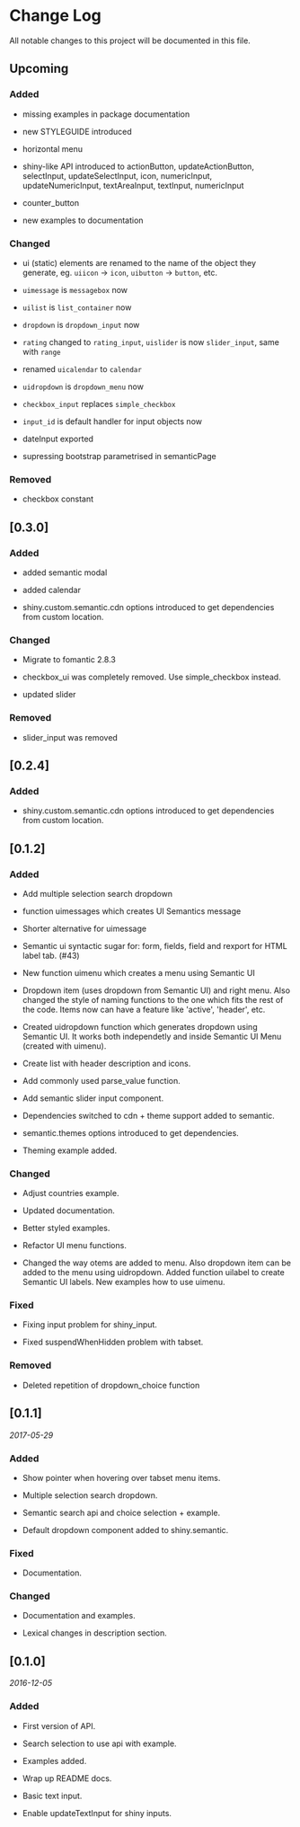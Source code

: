 # Change Log
All notable changes to this project will be documented in this file.

## Upcoming

### Added

- missing examples in package documentation

- new STYLEGUIDE introduced 

- horizontal menu

- shiny-like API introduced to actionButton, updateActionButton, selectInput, updateSelectInput, icon, numericInput, updateNumericInput, textAreaInput, textInput, numericInput

- counter_button

- new examples to documentation

### Changed

- ui (static) elements are renamed to the name of the object they generate, eg. `uiicon` -> `icon`, `uibutton` -> `button`, etc.

- `uimessage` is `messagebox` now

- `uilist` is `list_container` now

- `dropdown` is `dropdown_input` now

- `rating` changed to `rating_input`, `uislider` is now `slider_input`, same with `range`

- renamed `uicalendar` to `calendar`

- `uidropdown` is `dropdown_menu` now

- `checkbox_input` replaces `simple_checkbox`

- `input_id` is default handler for input objects now

- dateInput exported

- supressing bootstrap parametrised in semanticPage

### Removed

- checkbox constant

## [0.3.0]

### Added

- added semantic modal

- added calendar

- shiny.custom.semantic.cdn options introduced to get dependencies from custom location.

### Changed

- Migrate to fomantic 2.8.3

- checkbox_ui was completely removed. Use simple_checkbox instead.

- updated slider

### Removed

- slider_input was removed

## [0.2.4]

### Added

-  shiny.custom.semantic.cdn options introduced to get dependencies from custom location.

## [0.1.2]
### Added

- Add multiple selection search dropdown

- function uimessages which creates UI Semantics message

- Shorter alternative for uimessage

- Semantic ui syntactic sugar for: form, fields, field and rexport for HTML label tab. (#43)

- New function uimenu which creates a menu using Semantic UI

- Dropdown item (uses dropdown from Semantic UI) and right menu. Also changed the style of naming functions to the one which fits the rest of the code. Items now can have a feature like 'active', 'header', etc.

- Created uidropdown function which generates dropdown using Semantic UI. It works both independetly and inside Semantic UI Menu (created with uimenu).

- Create list with header description and icons.

- Add commonly used parse_value function.

- Add semantic slider input component.

- Dependencies switched to cdn + theme support added to semantic.

- semantic.themes options introduced to get dependencies.

- Theming example added.

### Changed

- Adjust countries example.

- Updated documentation.

- Better styled examples.

- Refactor UI menu functions.

- Changed the way otems are added to menu. Also dropdown item can be added to the menu using uidropdown. Added function uilabel to create Semantic UI labels. New examples how to  use uimenu.

### Fixed

- Fixing input problem for shiny_input.

- Fixed suspendWhenHidden problem with tabset.

### Removed

- Deleted repetition of dropdown_choice function

## [0.1.1]

*2017-05-29*

### Added

- Show pointer when hovering over tabset menu items.

- Multiple selection search dropdown.

- Semantic search api and choice selection + example.

- Default dropdown component added to shiny.semantic.

### Fixed

- Documentation.

### Changed

- Documentation and examples.

- Lexical changes in description section.


## [0.1.0]

*2016-12-05*

### Added

- First version of API.

- Search selection to use api with example.

- Examples added.

- Wrap up README docs.

- Basic text input.

- Enable updateTextInput for shiny inputs.
